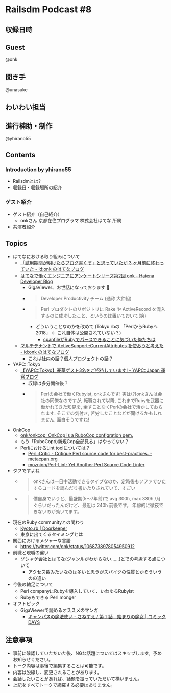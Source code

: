 # Railsdm Podcast \#8

## 収録日時

## Guest

@onk

## 聞き手

@unasuke

## わいわい担当

## 進行補助・制作

@yhirano55

## Contents

### Introduction by yhirano55

* Railsdmとは?
* 収録日・収録場所の紹介

### ゲスト紹介

* ゲスト紹介（自己紹介）
    * onkさん 京都在住プログラマ 株式会社はてな 所属
* 共演者紹介

## Topics

- はてなにおける取り組みについて
  - [「試用期間が明けたらブログ書くぞ」と思っていたが 3 ヶ月前に終わっていた - id:onk のはてなブログ](https://onk.hatenablog.jp/entry/2018/10/01/124255)
  - [はてなで働くエンジニアにアンケートシリーズ第2回 onk - Hatena Developer Blog](http://developer.hatenastaff.com/entry/2018/11/21/120000)
    - GigaViewer、お世話になっております :pray: 
    - > Developer Productivity チーム (通称 大仲組)
    - > Perl プロダクトのリポジトリに Rake や ActiveRecord を混入するのに成功したこと、というのは置いておいて(笑)
      - どういうことなのかを改めて (Tokyu.rbの 「PerlからRubyへ 2018」 ← これ自体は公開されていない？)
        - [cpanfileがRubyでパースできることに気づいた俺たちは](https://www.slideshare.net/takafumionaka/cpanfileruby)
  - [マルチテナントで ActiveSupport::CurrentAttributes を使おうと考えた - id:onk のはてなブログ](https://onk.hatenablog.jp/entry/2018/10/09/013840)
    - これは社内の話？個人プロジェクトの話？
- YAPC::Tokyo
  - [【YAPC::Tokyo】豪華ゲスト3名をご招待しています! - YAPC::Japan 運営ブログ](http://blog.yapcjapan.org/entry/2018/12/06/120000)
    - 収録は多分開催後？
    - > Perlの会社で働くRubyist, onkさんです! 実は(?)onkさんは会社の同僚なのですが, 転職されて以降, これまでRubyを武器に働かれてきた知見を, 余すことなくPerlの会社で活かしておられます. そこでの気付き, 苦労したことなどが聞けるかもしれません. 面白そうですね!
- OnkCop
  - [onk/onkcop: OnkCop is a RuboCop configration gem.](https://github.com/onk/onkcop/)
  - もう「RuboCopの新規Cop全部見る」はやってない？
  - PerlにおけるLint toolについては？
    - [Perl::Critic - Critique Perl source code for best-practices. - metacpan.org](https://metacpan.org/pod/Perl::Critic)
    - [moznion/Perl-Lint: Yet Another Perl Source Code Linter](https://github.com/moznion/Perl-Lint)
- タフですよね
  - > onkさんは一日中活動できるタイプなのか、定時後もソファでひたすらコードを読んだり書いたりされていて、すごい
  - > 僕自身でいうと、最盛期(5〜7年前)で avg 300h, max 330h /月 ぐらいだったんだけど、最近は 240h 前後です。 年齢的に徹夜できないのが効いてます。
- 現在のRuby communityとの関わり
  - [Kyoto.rb | Doorkeeper](https://kyotorb.doorkeeper.jp/)
  - 東京に出てくるタイミングとは
- 関西におけるメジャーな言語
  - https://twitter.com/onk/status/1068738978054950912
- 前職と現職の違い
  - ソシャゲ会社とはてな(ジャンルがわからない……)とでの考慮する点について
    - アクセス数みたいなのは多いと思うがスパイクの性質とかそういうのの違い
- 今後の軸足について
  - Perl companyにRubyを導入していく、いわゆるRubyist
  - Rubyもできる Perl monger
- オフトピック
  - GigaViewerで読めるオススメのマンガ
    - [キャンパスの魔法使い - さねすえ / 第１話　始まりの魔女 | コミックDAYS](https://comic-days.com/episode/10834108156636809401)

## 注意事項

* 事前に確認していただいた後、NGな話題についてはスキップします。予めお知らせください。
* トーク内容は事後で編集することは可能です。
* 内容は脱線し、変更されることがあります。
* 会話したいことがあれば、話題を振っていただいて構いません。
* 上記をすべてトークで網羅する必要はありません。
